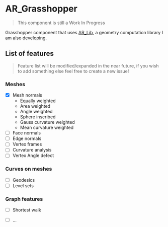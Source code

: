 # AR_Grasshopper

> This component is still a Work In Progress

Grasshopper component that uses [AR_Lib](https://github.com/AlanRynne/AR_Lib), a geometry computation library I am also developing.

## List of features

> Feature list will be modified/expanded in the near future, if you wish to add something else feel free to create a new issue!

### Meshes
- [x] Mesh normals
  - Equally weighted
  - Area weighted
  - Angle weighted
  - Sphere inscribed
  - Gauss curvature weighted
  - Mean curvature weighted
- [ ] Face normals
- [ ] Edge normals
- [ ] Vertex frames
- [ ] Curvature analysis
- [ ] Vertex Angle defect

###  Curves on meshes

- [ ] Geodesics
- [ ] Level sets

### Graph features

- [ ] Shortest walk
- [ ] ...

